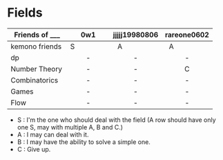 # Fields


| Friends of ___ |        0w1         |   jjjjj19980806    |   rareone0602      |
|----------------|:------------------:|:------------------:|:------------------:|
| kemono friends | S                  | A                  | A                  |
| dp             |-                   |-                   |-                   |
| Number Theory  |-                   |-                   |C                   |
| Combinatorics  |-                   |-                   |-                   |
| Games          |-                   |-                   |-                   |
| Flow           |-                   |-                   |-                   |

+ S : I'm the one who should deal with the field (A row should have only one S, may with multiple A, B and C.)
+ A : I may can deal with it.
+ B : I may have the ability to solve a simple one.
+ C : Give up.
